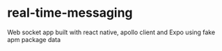 # real-time-messaging

Web socket app built with react native, apollo client and Expo using fake apm package data
